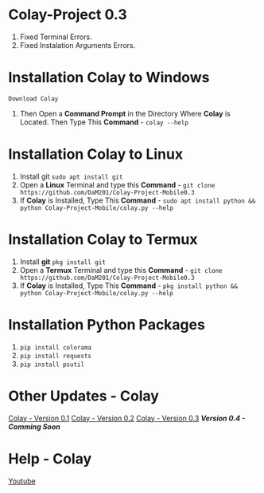 # Colay-Project 0.3

1) Fixed Terminal Errors.
2) Fixed Instalation Arguments Errors.


# Installation Colay to Windows

`Download Colay`
1) Then Open a **Command Prompt** in the Directory Where **Colay** is Located. Then Type This **Command**  -  `colay --help`

# Installation Colay to Linux

1) Install git ```sudo apt install git```
2) Open a **Linux** Terminal and type this **Command**  -  `git clone https://github.com/DaM201/Colay-Project-Mobile0.3`
3) If **Colay** is Installed, Type This **Command**  -  `sudo apt install python && python Colay-Project-Mobile/colay.py --help`

# Installation Colay to Termux

1) Install **git** `pkg install git`
2) Open a **Termux** Terminal and type this **Command**  -  `git clone https://github.com/DaM201/Colay-Project-Mobile0.3`
3) If **Colay** is Installed, Type This **Command**  -  `pkg install python && python Colay-Project-Mobile/colay.py --help`

# Installation Python Packages

1) `pip install colorama`
2) `pip install requests`
3) `pip install psutil`
   
# Other Updates - Colay

[Colay - Version 0.1](https://github.com/DaM201/Colay-Project)
[Colay - Version 0.2](https://github.com/DaM201/Colay-Project0.2)
[Colay - Version 0.3](https://github.com/DaM201/Colay-Project0.3)
***Version 0.4 - Comming Soon***

# Help - Colay
[Youtube](https://www.youtube.com/channel/UC8Ao1YisJbPGCNG73EhtDCw)

